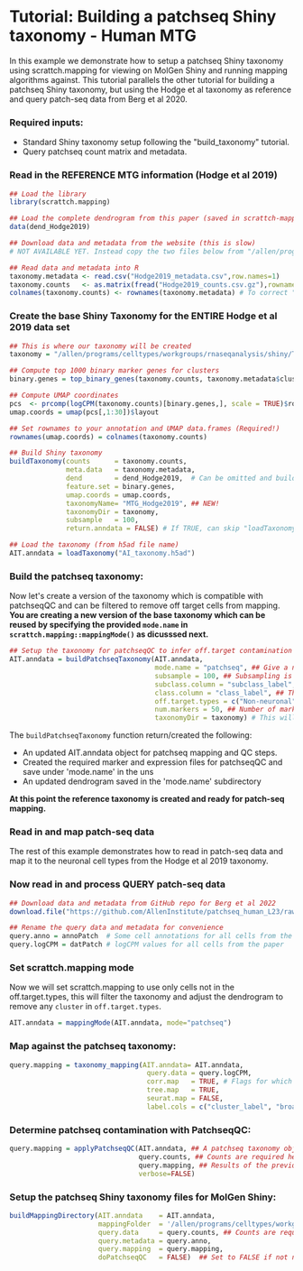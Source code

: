# Tutorial: Building a patchseq Shiny taxonomy - Human MTG

In this example we demonstrate how to setup a patchseq Shiny taxonomy using scrattch.mapping for viewing on MolGen Shiny and running mapping algorithms against. This tutorial parallels the other tutorial for building a patchseq Shiny taxonomy, but using the Hodge et al taxonomy as reference and query patch-seq data from Berg et al 2020.  

### Required inputs:

* Standard Shiny taxonomy setup following the "build_taxonomy" tutorial.
* Query patchseq count matrix and metadata.

### Read in the REFERENCE MTG information (Hodge et al 2019)
```R
## Load the library
library(scrattch.mapping)

## Load the complete dendrogram from this paper (saved in scrattch-mapping)
data(dend_Hodge2019) 

## Download data and metadata from the website (this is slow)
# NOT AVAILABLE YET. Instead copy the two files below from "/allen/programs/celltypes/workgroups/rnaseqanalysis/shiny/Taxonomies/AIT15.2/" to your working directory

## Read data and metadata into R
taxonomy.metadata <- read.csv("Hodge2019_metadata.csv",row.names=1)
taxonomy.counts   <- as.matrix(fread("Hodge2019_counts.csv.gz"),rownames=1)
colnames(taxonomy.counts) <- rownames(taxonomy.metadata) # To correct "-" to "." conversion introduced at some point. 
```

### Create the base Shiny Taxonomy for the ENTIRE Hodge et al 2019 data set
```R
## This is where our taxonomy will be created
taxonomy = "/allen/programs/celltypes/workgroups/rnaseqanalysis/shiny/Taxonomies/AIT15.2/"

## Compute top 1000 binary marker genes for clusters
binary.genes = top_binary_genes(taxonomy.counts, taxonomy.metadata$cluster_label, 1000)

## Compute UMAP coordinates
pcs  <- prcomp(logCPM(taxonomy.counts)[binary.genes,], scale = TRUE)$rotation
umap.coords = umap(pcs[,1:30])$layout

## Set rownames to your annotation and UMAP data.frames (Required!)
rownames(umap.coords) = colnames(taxonomy.counts)

## Build Shiny taxonomy 
buildTaxonomy(counts      = taxonomy.counts,
              meta.data   = taxonomy.metadata,
              dend        = dend_Hodge2019,  # Can be omitted and buildTaxonomy will generate a dendrogram
              feature.set = binary.genes,
              umap.coords = umap.coords,
              taxonomyName= "MTG_Hodge2019", ## NEW!
              taxonomyDir = taxonomy,
              subsample   = 100,
              return.anndata = FALSE) # If TRUE, can skip "loadTaxonomy" step

## Load the taxonomy (from h5ad file name)
AIT.anndata = loadTaxonomy("AI_taxonomy.h5ad")
```

### Build the patchseq taxonomy:

Now let's create a version of the taxonomy which is compatible with patchseqQC and can be filtered to remove off target cells from mapping. **You are creating a new version of the base taxonomy which can be reused by specifying the provided `mode.name` in `scrattch.mapping::mappingMode()` as dicusssed next.**

```R
## Setup the taxonomy for patchseqQC to infer off.target contamination
AIT.anndata = buildPatchseqTaxonomy(AIT.anndata,
                                    mode.name = "patchseq", ## Give a name to off.target filterd taxonomy
                                    subsample = 100, ## Subsampling is only for PatchseqQC contamination calculation.
                                    subclass.column = "subclass_label", 
                                    class.column = "class_label", ## The column by which off-target types are determined.
                                    off.target.types = c("Non-neuronal"), ## The off-target class.column labels for patchseqQC.
                                    num.markers = 50, ## Number of markers for each annotation in `class_label`
                                    taxonomyDir = taxonomy) # This will create a subfolder in the reference taxonomy directory
```
The `buildPatchseqTaxonomy` function return/created the following:

* An updated AIT.anndata object for patchseq mapping and QC steps.
* Created the required marker and expression files for patchseqQC and save under 'mode.name' in the uns
* An updated dendrogram saved in the 'mode.name' subdirectory

**At this point the reference taxonomy is created and ready for patch-seq mapping.**


### Read in and map patch-seq data

The rest of this example demonstrates how to read in patch-seq data and map it to the neuronal cell types from the Hodge et al 2019 taxonomy. 

### Now read in and process QUERY patch-seq data
```R
## Download data and metadata from GitHub repo for Berg et al 2022
download.file("https://github.com/AllenInstitute/patchseq_human_L23/raw/master/data/input_patchseq_data_sets.RData","patchseq.RData",mode="wb")

## Rename the query data and metadata for convenience
query.anno = annoPatch  # Some cell annotations for all cells from the paper 
query.logCPM = datPatch # logCPM values for all cells from the paper
```


### Set scrattch.mapping mode

Now we will set scrattch.mapping to use only cells not in the off.target.types, this will filter the taxonomy and adjust the dendrogram to remove any `cluster` in `off.target.types`.

```R
AIT.anndata = mappingMode(AIT.anndata, mode="patchseq")
```

### Map against the patchseq taxonomy:
```R
query.mapping = taxonomy_mapping(AIT.anndata= AIT.anndata,
                                  query.data = query.logCPM, 
                                  corr.map   = TRUE, # Flags for which mapping algorithms to run
                                  tree.map   = TRUE, 
                                  seurat.map = FALSE, 
                                  label.cols = c("cluster_label", "broad_type_label")) # Columns to map against from AIT.anndata$obs
```

### Determine patchseq contamination with PatchseqQC:
```R
query.mapping = applyPatchseqQC(AIT.anndata, ## A patchseq taxonomy object.
                                query.counts, ## Counts are required here.
                                query.mapping, ## Results of the previous mapping or AIT.anndata$obs, no mapping is required.
                                verbose=FALSE)
```

### Setup the patchseq Shiny taxonomy files for MolGen Shiny:
```R
buildMappingDirectory(AIT.anndata    = AIT.anndata, 
                      mappingFolder  = '/allen/programs/celltypes/workgroups/rnaseqanalysis/shiny/10x_seq/tasic_2016/patchseq_mapping',
                      query.data     = query.counts, ## Counts are required here.
                      query.metadata = query.anno,
                      query.mapping  = query.mapping,
                      doPatchseqQC   = FALSE)  ## Set to FALSE if not needed or if buildPatchseqTaxonomy was not run.
```